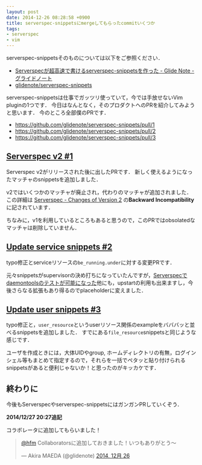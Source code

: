 ```yaml
---
layout: post
date: 2014-12-26 08:28:58 +0900
title: serverspec-snippetsにmergeしてもらったcommitいくつか
tags: 
- serverspec
- vim
---
```

serverspec-snippetsそのものについては以下をご参照ください．

- [Serverspecが超高速で書けるserverspec-snippetsを作った - Glide Note - グライドノート](http://blog.glidenote.com/blog/2014/06/17/serverspec-snippets/)
- [glidenote/serverspec-snippets](https://github.com/glidenote/serverspec-snippets)

serverspec-snippetsは仕事でガッツリ使っていて，今では手放せないVim pluginの1つです．
今日はなんとなく，そのプロダクトへのPRを紹介してみようと思います．
今のところ全部僕のPRです．

- https://github.com/glidenote/serverspec-snippets/pull/1
- https://github.com/glidenote/serverspec-snippets/pull/2
- https://github.com/glidenote/serverspec-snippets/pull/3

## [Serverspec v2 #1](https://github.com/glidenote/serverspec-snippets/pull/1)

Serverspec v2がリリースされた後に出したPRです．
新しく使えるようになったマッチャのsnippetsを追加しました．

v2ではいくつかのマッチャが廃止され，代わりのマッチャが追加されました．
この詳細は [Serverspec - Changes of Version 2](http://serverspec.org/changes-of-v2.html) の**Backward Incompatibility**に記されています．

ちなみに，v1を利用しているところもあると思うので，このPRではobsolatedなマッチャは削除していません．

## [Update service snippets #2](https://github.com/glidenote/serverspec-snippets/pull/2)

typo修正とserviceリソースの`be_running.under`に対する変更PRです．

元々snippetsがsupervisorの決め打ちになっていたんですが，[Serverspecでdaemontoolsのテストが可能になった](/2014/12/25/serverspec-daemontools/)他にも，upstartの利用も出来ますし，今後さらなる拡張もあり得るのでplaceholderに変えました．

## [Update user snippets #3](https://github.com/glidenote/serverspec-snippets/pull/3)

typo修正と，`user_resource`というuserリソース関係のexampleをバババッと並べるsnippetsを追加しました．
すでにある`file_resource`snippetsと同じような感じです．

ユーザを作成ときには，大体UIDやgroup, ホームディレクトリの有無，ログインシェル等もまとめて指定するので，それらを一括でペタッと貼り付けられるsnippetsがあると便利じゃないか！と思ったのがキッカケです．

## 終わりに

今後もServerspecやserverspec-snippetsにはガンガンPRしていくぞう．

__2014/12/27 20:27追記__

コラボレータに追加してもらいました！

<blockquote class="twitter-tweet" lang="ja"><p lang="ja" dir="ltr"><a href="https://twitter.com/hfm">@hfm</a> Collaboratorsに追加しておきました！いつもありがとう〜</p>&mdash; Akira MAEDA (@glidenote) <a href="https://twitter.com/glidenote/status/548323315878617088">2014, 12月 26</a></blockquote>
<script async src="//platform.twitter.com/widgets.js" charset="utf-8"></script>
